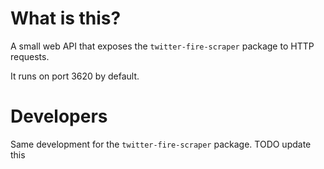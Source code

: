 # What is this?

A small web API that exposes the `twitter-fire-scraper` package to HTTP requests.

It runs on port 3620 by default.

# Developers

Same development for the `twitter-fire-scraper` package. TODO update this